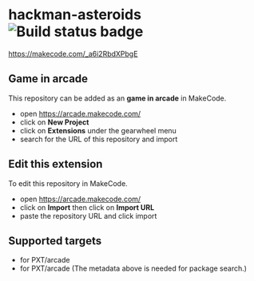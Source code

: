 # hackman-asteroids ![Build status badge](https://github.com/mameeewin/hackman-asteroids/workflows/MakeCode/badge.svg)
https://makecode.com/_a6i2RbdXPbgE


## Game in arcade
This repository can be added as an **game in arcade** in MakeCode.

* open https://arcade.makecode.com/
* click on **New Project**
* click on **Extensions** under the gearwheel menu
* search for the URL of this repository and import

## Edit this extension

To edit this repository in MakeCode.

* open https://arcade.makecode.com/
* click on **Import** then click on **Import URL**
* paste the repository URL and click import



## Supported targets

* for PXT/arcade
* for PXT/arcade
(The metadata above is needed for package search.)

